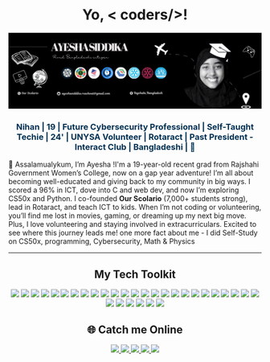 <h1 align="center">Yo, < coders/>!  </h1>

<p align="center">
  <img src="https://github.com/Ayesha-Siddika-Nihan/Ayesha-Siddika-Nihan/blob/main/Black%20and%20White%20Creative%20Profile%20Information%20LinkedIn%20Article%20Cover%20Image%20(6).png?raw=true" alt="Banner">
</p>

<h3 align="center" style="color:#003153;">Nihan | 19 | Future Cybersecurity Professional | Self-Taught Techie | 24' | UNYSA Volunteer | Rotaract | Past President - Interact Club | Bangladeshi | 🍉</h3>


👋 Assalamualykum, I’m Ayesha !I'm a 19-year-old recent grad from Rajshahi Government Women’s College, now on a gap year adventure! I’m all about becoming well-educated and giving back to my community in big ways. I scored a 96% in ICT, dove into C and web dev, and now I’m exploring CS50x and Python. I co-founded **Our Scolario** (7,000+ students strong), lead in Rotaract, and teach ICT to kids. When I’m not coding or volunteering, you’ll find me lost in movies, gaming, or dreaming up my next big move. Plus, I love volunteering and staying involved in extracurriculars. Excited to see where this journey leads me! one more fact about me - I did Self-Study on CS50x, programming, Cybersecurity, Math & Physics

---

## <h2 align="center">My Tech Toolkit </h2>
 

<p align="center">
  <img src="https://img.shields.io/badge/HTML5-0A1172?style=for-the-badge&logo=html5&logoColor=white"/>
  <img src="https://img.shields.io/badge/CSS3-1034A6?style=for-the-badge&logo=css3&logoColor=white"/>
  <img src="https://img.shields.io/badge/Python-0E4D92?style=for-the-badge&logo=python&logoColor=white"/>
  <img src="https://img.shields.io/badge/C-001F54?style=for-the-badge&logo=c&logoColor=white"/>
  <img src="https://img.shields.io/badge/JavaScript-003153?style=for-the-badge&logo=javascript&logoColor=white"/>
  <img src="https://img.shields.io/badge/Flask-0C234B?style=for-the-badge&logo=flask&logoColor=white"/>
  <img src="https://img.shields.io/badge/Algorithms-011F5B?style=for-the-badge&logo=codeforces&logoColor=white"/>
  <img src="https://img.shields.io/badge/SQL-1B365D?style=for-the-badge&logo=postgresql&logoColor=white"/>
  <img src="https://img.shields.io/badge/VS_Code-002147?style=for-the-badge&logo=visual-studio-code&logoColor=white"/>
  <img src="https://img.shields.io/badge/WordPress-005288?style=for-the-badge&logo=wordpress&logoColor=white"/>
  <img src="https://img.shields.io/badge/Framer-0B0C10?style=for-the-badge&logo=framer&logoColor=white"/>
  <img src="https://img.shields.io/badge/Figma-011F4B?style=for-the-badge&logo=figma&logoColor=white"/>
  <img src="https://img.shields.io/badge/Pantheon-003B6F?style=for-the-badge&logo=pantheon&logoColor=white"/>
  <img src="https://img.shields.io/badge/Microsoft_Office-002244?style=for-the-badge&logo=microsoft-office&logoColor=white"/>
  <img src="https://img.shields.io/badge/Windows-001C55?style=for-the-badge&logo=windows&logoColor=white"/>
  <img src="https://img.shields.io/badge/Scratch-0A0A23?style=for-the-badge&logo=scratch&logoColor=white"/>
  <img src="https://img.shields.io/badge/Data_Science-0F3057?style=for-the-badge&logo=databricks&logoColor=white"/>
  <img src="https://img.shields.io/badge/Notion-001F3F?style=for-the-badge&logo=notion&logoColor=white"/>
  <img src="https://img.shields.io/badge/ChatGPT-0D3B66?style=for-the-badge&logo=openai&logoColor=white"/>
  <img src="https://img.shields.io/badge/DeepSeek-123456?style=for-the-badge&logo=openai&logoColor=white"/>
  <img src="https://img.shields.io/badge/GitHub-24292e?style=for-the-badge&logo=github&logoColor=white"/>
  <img src="https://img.shields.io/badge/Co--Pilot-0078D4?style=for-the-badge&logo=githubcopilot&logoColor=white"/>
  <img src="https://img.shields.io/badge/Cisco-003B71?style=for-the-badge&logo=cisco&logoColor=white"/>
 <img src="https://img.shields.io/badge/Replit-002D62?style=for-the-badge&logo=replit&logoColor=white"/>
  <img src="https://img.shields.io/badge/Bolt.ai-0B2545?style=for-the-badge&logo=bolt&logoColor=white"/>
  <img src="https://img.shields.io/badge/Meta-1D2D50?style=for-the-badge&logo=meta&logoColor=white"/>
  <img src="https://img.shields.io/badge/Photoshop-061A40?style=for-the-badge&logo=adobe-photoshop&logoColor=white"/>
  <img src="https://img.shields.io/badge/Canva-003366?style=for-the-badge&logo=canva&logoColor=white"/>
  <img src="https://img.shields.io/badge/LinkedIn-1034A6?style=for-the-badge&logo=linkedin&logoColor=white"/>
  <img src="https://img.shields.io/badge/Google_Scholar-13315C?style=for-the-badge&logo=google-scholar&logoColor=white"/>
  <img src="https://img.shields.io/badge/Video_Games-0D1B2A?style=for-the-badge&logo=steam&logoColor=white"/>
</p>

## <h2 align="center"> 🌐 Catch me Online </h2>

<p align="center">
  <a href="https://github.com/Ayesha-Siddika-Nihan" target="_blank" rel="noopener noreferrer">
    <img src="https://img.shields.io/badge/GitHub-0A1172?style=for-the-badge&logo=github&logoColor=white"/>
  </a>
  <a href="https://www.linkedin.com/in/ayesha-siddika-242195345" target="_blank" rel="noopener noreferrer">
    <img src="https://img.shields.io/badge/LinkedIn-1034A6?style=for-the-badge&logo=linkedin&logoColor=white"/>
  </a>
  <a href="mailto:ayeshasiddika.reachout@gmail.com" target="_blank" rel="noopener noreferrer">
    <img src="https://img.shields.io/badge/Email-1A237E?style=for-the-badge&logo=gmail&logoColor=white"/>
  </a>
  <a href="https://www.instagram.com/the_siddika_ayesha_/?fbclid=IwY2xjawJx3X9leHRuA2FlbQIxMAABHhwXlSmxYMtqARcvM4uEDMbwtHjVzZbQeC4peRn_Px_ngu9aYpHlBq8D6IbN_aem_f5ZZIgUyIrvJvaMnQ5GPMQ" target="_blank" rel="noopener noreferrer">
    <img src="https://img.shields.io/badge/Instagram-0D47A1?style=for-the-badge&logo=instagram&logoColor=white"/>
  </a>
  <a href="https://www.facebook.com/ayeshasiddikanihan" target="_blank" rel="noopener noreferrer">
    <img src="https://img.shields.io/badge/Facebook-001F54?style=for-the-badge&logo=facebook&logoColor=white"/>
  </a>
</p>
